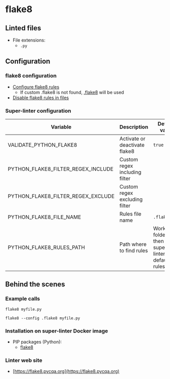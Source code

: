 <!-- markdownlint-disable MD033 MD041 -->
<!-- Generated by .automation/build.py, please do not update manually -->
# flake8

## Linted files

- File extensions:
  - `.py`

## Configuration

### flake8 configuration

- [Configure flake8 rules](https://flake8.pycqa.org/en/latest/user/configuration.html#project-configuration)
  - If custom .flake8 is not found, [.flake8](https://github.com/nvuillam/super-linter/tree/POC_RefactorInPython/TEMPLATES/.flake8) will be used
- [Disable flake8 rules in files](https://flake8.pycqa.org/en/3.1.1/user/ignoring-errors.html#in-line-ignoring-errors)

### Super-linter configuration

| Variable | Description | Default value |
| ----------------- | -------------- | -------------- |
| VALIDATE_PYTHON_FLAKE8 | Activate or deactivate flake8 | `true` |
| PYTHON_FLAKE8_FILTER_REGEX_INCLUDE | Custom regex including filter |  |
| PYTHON_FLAKE8_FILTER_REGEX_EXCLUDE | Custom regex excluding filter |  |
| PYTHON_FLAKE8_FILE_NAME | Rules file name | `.flake8` |
| PYTHON_FLAKE8_RULES_PATH | Path where to find rules | Workspace folder, then super-linter default rules |

## Behind the scenes

### Example calls

```shell
flake8 myfile.py
```

```shell
flake8 --config .flake8 myfile.py
```


### Installation on super-linter Docker image

- PIP packages (Python):
  - [flake8](https://pypi.org/project/flake8)

### Linter web site
- [https://flake8.pycqa.org](https://flake8.pycqa.org)

